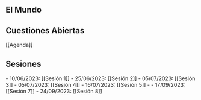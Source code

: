 
<h2>El Mundo</h2>


<h2>Cuestiones Abiertas</h2>
[[Agenda]]

<h2>Sesiones</h2>
- 10/06/2023: [[Sesión 1]]
- 25/06/2023: [[Sesión 2]]
- 05/07/2023: [[Sesión 3]]
- 05/07/2023: [[Sesión 4]]
- 16/07/2023: [[Sesión 5]]
- 
- 17/09/2023: [[Sesión 7]]
- 24/09/2023: [[Sesión 8]]